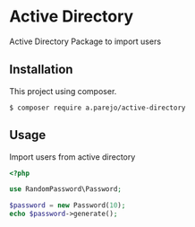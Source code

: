 # Active Directory
Active Directory Package to import users

## Installation
This project using composer.
```
$ composer require a.parejo/active-directory
```

## Usage
Import users from active directory
```php
<?php

use RandomPassword\Password;

$password = new Password(10);
echo $password->generate();
```